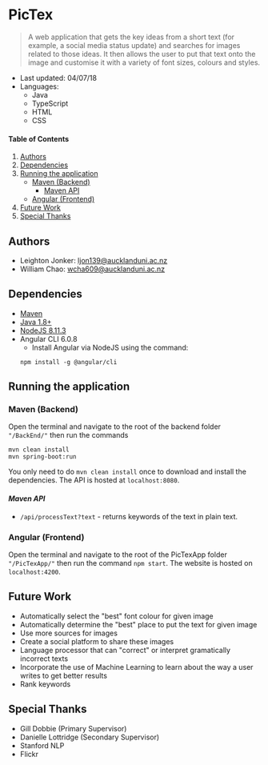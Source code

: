 # PicTex
> A web application that gets the key ideas from a short text (for example, a social media status update) and searches for images related to those ideas. It then allows the user to put that text onto the image and customise it with a variety of font sizes, colours and styles.

+ Last updated: 04/07/18
+ Languages: 
    + Java
    + TypeScript
    + HTML
    + CSS

#### Table of Contents
1. [Authors](#authors)
2. [Dependencies](#dependencies)
3. [Running the application](#running-the-application)
    + [Maven (Backend)](#maven-backend)
        + [Maven API](#maven-api)
    + [Angular (Frontend)](#angular-frontend)
4. [Future Work](#future-work)
5. [Special Thanks](#special-thanks)


## Authors
+ Leighton Jonker: <ljon139@aucklanduni.ac.nz>
+ William Chao: <wcha609@aucklanduni.ac.nz>

## Dependencies
+ [Maven](https://maven.apache.org/download.cgi)
+ [Java 1.8+](http://www.oracle.com/technetwork/java/javase/downloads/jdk8-downloads-2133151.html)
+ [NodeJS 8.11.3](https://nodejs.org/en/)
+ Angular CLI 6.0.8
    + Install Angular via NodeJS using the command:
    ```
    npm install -g @angular/cli
    ```

## Running the application

### Maven (Backend)
Open the terminal and navigate to the root of the backend folder `"/BackEnd/"` then run the commands
```
mvn clean install
mvn spring-boot:run
```
You only need to do `mvn clean install` once to download and install the dependencies. The API is hosted at `localhost:8080`.

#### *Maven API*
+ `/api/processText?text` - returns keywords of the text in plain text.

### Angular (Frontend)
Open the terminal and navigate to the root of the PicTexApp folder `"/PicTexApp/"` then run the command `npm start`. The website is hosted on `localhost:4200`.

## Future Work
+ Automatically select the "best" font colour for given image
+ Automatically determine the "best" place to put the text for given image
+ Use more sources for images
+ Create a social platform to share these images
+ Language processor that can "correct" or interpret gramatically incorrect texts
+ Incorporate the use of Machine Learning to learn about the way a user writes to get better results
+ Rank keywords

## Special Thanks
+ Gill Dobbie (Primary Supervisor)
+ Danielle Lottridge (Secondary Supervisor)
+ Stanford NLP
+ Flickr

